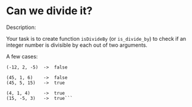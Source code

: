 # Can we divide it?
Description:

Your task is to create function ```isDivideBy``` (or ```is_divide_by```) to check if an integer number is divisible by each out of two arguments.

A few cases:

```(-12, 2, -6)  ->  true
(-12, 2, -5)  ->  false

(45, 1, 6)    ->  false
(45, 5, 15)   ->  true

(4, 1, 4)     ->  true
(15, -5, 3)   ->  true```